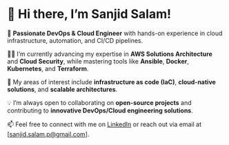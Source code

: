 # 👋 Hi there, I’m Sanjid Salam!

🚀 **Passionate DevOps & Cloud Engineer** with hands-on experience in cloud infrastructure, automation, and CI/CD pipelines.

👨‍💻 I’m currently advancing my expertise in **AWS Solutions Architecture** and **Cloud Security**, while mastering tools like **Ansible**, **Docker**, **Kubernetes**, and **Terraform**.

🔧 My areas of interest include **infrastructure as code (IaC)**, **cloud-native solutions**, and **scalable architectures**.

💡 I’m always open to collaborating on **open-source projects** and contributing to **innovative DevOps/Cloud engineering solutions**.

📫 Feel free to connect with me on [LinkedIn](https://linkedin.com/in/sanjid-salam) or reach out via email at [sanjid.salam.p@gmail.com].


<!---
getsan4u/getsan4u is a ✨ special ✨ repository because its `README.md` (this file) appears on your GitHub profile.
You can click the Preview link to take a look at your changes.
--->
